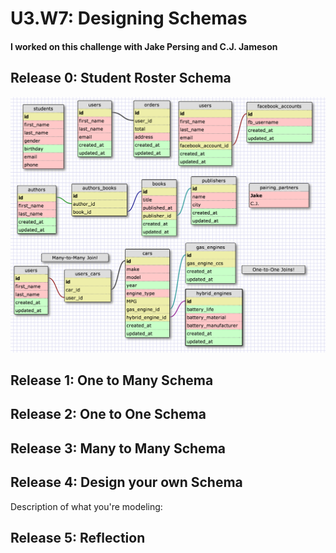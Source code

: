 # U3.W7: Designing Schemas


#### I worked on this challenge with Jake Persing and C.J. Jameson


## Release 0: Student Roster Schema

![Jake and C.J. schemas](http://github.com/cjcjameson/phase_0_unit_3/blob/master/week_7/imgs/schema_screenshot.png)


## Release 1: One to Many Schema
<!-- display your image inline here -->


## Release 2: One to One Schema
<!-- display your image inline here -->


## Release 3: Many to Many Schema
<!-- display your image inline here -->


## Release 4: Design your own Schema
Description of what you're modeling: 

<!-- display your one-to-one image inline here -->
<!-- display your many-to-many image inline here -->

## Release 5: Reflection
